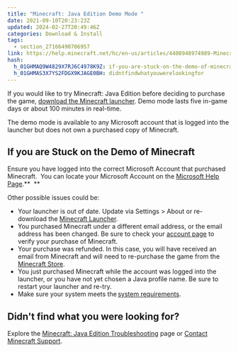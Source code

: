 ```yaml
---
title: "Minecraft: Java Edition Demo Mode "
date: 2021-09-10T20:23:23Z
updated: 2024-02-27T20:49:46Z
categories: Download & Install
tags:
  - section_27166490706957
link: https://help.minecraft.net/hc/en-us/articles/4408948974989-Minecraft-Java-Edition-Demo-Mode
hash:
  h_01GHMAQ9W4829X7RJ6C4978K9Z: if-you-are-stuck-on-the-demo-of-minecraft
  h_01GHMAS3X7YS2FDGX9KJAGE0BH: didntfindwhatyouwerelookingfor
---
```


If you would like to try Minecraft: Java Edition before deciding to purchase the game, [download the Minecraft launcher](https://minecraft.net/download). Demo mode lasts five in-game days or about 100 minutes in real-time. 

The demo mode is available to any Microsoft account that is logged into the launcher but does not own a purchased copy of Minecraft.

## If you are Stuck on the Demo of Minecraft

Ensure you have logged into the correct Microsoft Account that purchased Minecraft.  You can locate your Microsoft Account on the [Microsoft Help Page](https://support.microsoft.com/en-us/account-billing/you-forgot-your-microsoft-account-username-b2049472-3b8f-27d3-61c6-67a668453f4c).**​​   **

Other possible issues could be:

- Your launcher is out of date. Update via Settings \> About or re-download the [Minecraft Launcher](https://www.minecraft.net/en-us/download).
- You purchased Minecraft under a different email address, or the email address has been changed. Be sure to check your [account page](https://www.minecraft.net/en-us/profile) to verify your purchase of Minecraft.
- Your purchase was refunded. In this case, you will have received an email from Minecraft and will need to re-purchase the game from the [Minecraft Store](https://www.minecraft.net/de-de/store/min...).
- You just purchased Minecraft while the account was logged into the launcher, or you have not yet chosen a Java profile name. Be sure to restart your launcher and re-try.
- Make sure your system meets the [system requirements](./System-Requirements-for-Minecraft-Java-Edition.md#h_01FFJMSQWJH31CH16H63GX4YKE). 

## Didn't find what you were looking for?

Explore the [Minecraft: Java Edition Troubleshooting](https://help.minecraft.net/hc/en-us/articles/4408949606541-Minecraft-Java-Edition-Troubleshooting) page or [Contact Minecraft Support](../Performance-Troubleshooting/Who-to-Contact-with-Your-Minecraft-Support-Questions.md).
